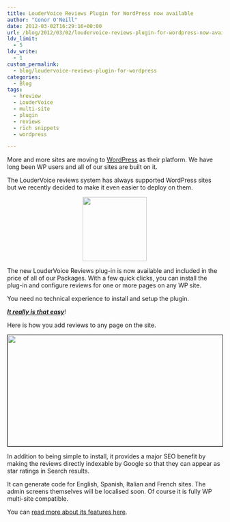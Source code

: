 ```yaml
---
title: LouderVoice Reviews Plugin for WordPress now available
author: "Conor O'Neill"
date: 2012-03-02T16:29:16+00:00
url: /blog/2012/03/02/loudervoice-reviews-plugin-for-wordpress-now-available/
ldv_limit:
  - 5
ldv_write:
  - 1
custom_permalink:
  - blog/loudervoice-reviews-plugin-for-wordpress
categories:
  - Blog
tags:
  - hreview
  - LouderVoice
  - multi-site
  - plugin
  - reviews
  - rich snippets
  - wordpress

---
```

More and more sites are moving to [WordPress][1] as their platform. We have long been WP users and all of our sites are built on it.

The LouderVoice reviews system has always supported WordPress sites but we recently decided to make it even easier to deploy on them.

<p style="text-align: center;">
  <a href="http://www.loudervoicereviews.com/wp-content/uploads/2012/02/02/loudervoice-reviews-plugin-for-wordpress-now-available/blue-l.png"><img class="size-full wp-image-2676 aligncenter" title="blue-l" src="http://www.loudervoicereviews.com/wp-content/uploads/2012/02/02/loudervoice-reviews-plugin-for-wordpress-now-available/blue-l.png" alt="" width="150" height="150" /></a>
</p>

The new LouderVoice Reviews plug-in is now available and included in the price of all of our Packages. With a few quick clicks, you can install the plug-in and configure reviews for one or more pages on any WP site.

You need no technical experience to install and setup the plugin.

<span style="text-decoration: underline;"><em><strong>It really is that easy</strong></em></span>!

Here is how you add reviews to any page on the site.

<p style="text-align: center;">
  <a href="http://www.loudervoicereviews.com/wp-content/uploads/2012/02/02/loudervoice-reviews-plugin-for-wordpress-now-available/page.png"><img class="wp-image-2639 aligncenter" style="border-image: initial; border-width: 1px; border-color: black; border-style: solid;" title="page" src="http://www.loudervoicereviews.com/wp-content/uploads/2012/02/02/loudervoice-reviews-plugin-for-wordpress-now-available/page.png" alt="" width="565" height="260" /></a>
</p>

In addition to being simple to install, it provides a major SEO benefit by making the reviews directly indexable by Google so that they can appear as star ratings in Search results.

It can generate code for English, Spanish, Italian and French sites. The admin screens themselves will be localised soon. Of course it is fully WP multi-site compatible.

You can [read more about its features here][2].

 [1]: http://wordpress.org
 [2]: /products/features/wordpress-plugin/